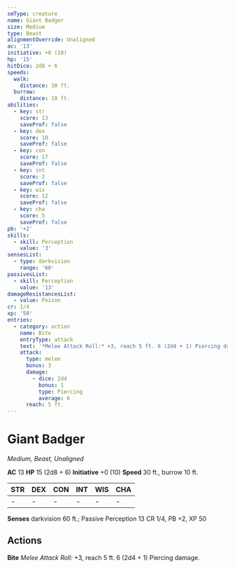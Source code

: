 ```yaml
---
smType: creature
name: Giant Badger
size: Medium
type: Beast
alignmentOverride: Unaligned
ac: '13'
initiative: +0 (10)
hp: '15'
hitDice: 2d8 + 6
speeds:
  walk:
    distance: 30 ft.
  burrow:
    distance: 10 ft.
abilities:
  - key: str
    score: 13
    saveProf: false
  - key: dex
    score: 10
    saveProf: false
  - key: con
    score: 17
    saveProf: false
  - key: int
    score: 2
    saveProf: false
  - key: wis
    score: 12
    saveProf: false
  - key: cha
    score: 5
    saveProf: false
pb: '+2'
skills:
  - skill: Perception
    value: '3'
sensesList:
  - type: darkvision
    range: '60'
passivesList:
  - skill: Perception
    value: '13'
damageResistancesList:
  - value: Poison
cr: 1/4
xp: '50'
entries:
  - category: action
    name: Bite
    entryType: attack
    text: '*Melee Attack Roll:* +3, reach 5 ft. 6 (2d4 + 1) Piercing damage.'
    attack:
      type: melee
      bonus: 3
      damage:
        - dice: 2d4
          bonus: 1
          type: Piercing
          average: 6
      reach: 5 ft.
---
```


# Giant Badger
*Medium, Beast, Unaligned*

**AC** 13
**HP** 15 (2d8 + 6)
**Initiative** +0 (10)
**Speed** 30 ft., burrow 10 ft.

| STR | DEX | CON | INT | WIS | CHA |
| --- | --- | --- | --- | --- | --- |
| - | - | - | - | - | - |

**Senses** darkvision 60 ft.; Passive Perception 13
CR 1/4, PB +2, XP 50

## Actions

**Bite**
*Melee Attack Roll:* +3, reach 5 ft. 6 (2d4 + 1) Piercing damage.
